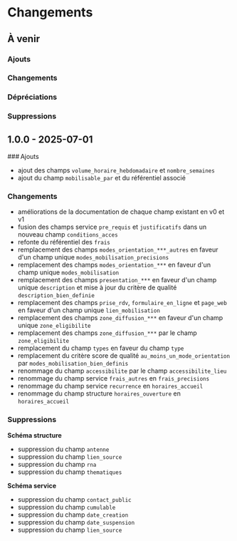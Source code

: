 # Changements

## À venir

### Ajouts

### Changements

### Dépréciations

### Suppressions

## 1.0.0 - 2025-07-01

### Ajouts

* ajout des champs `volume_horaire_hebdomadaire` et `nombre_semaines`
* ajout du champ `mobilisable_par` et du référentiel associé

### Changements

* améliorations de la documentation de chaque champ existant en v0 et v1
* fusion des champs service `pre_requis` et `justificatifs` dans un nouveau champ `conditions_acces`
* refonte du référentiel des `frais`
* remplacement des champs `modes_orientation_***_autres` en faveur d'un champ unique `modes_mobilisation_precisions`
* remplacement des champs `modes_orientation_***` en faveur d'un champ unique `modes_mobilisation`
* remplacement des champs `presentation_***` en faveur d'un champ unique `description` et mise à jour du critère de qualité `description_bien_definie`
* remplacement des champs `prise_rdv`, `formulaire_en_ligne` et `page_web` en faveur d'un champ unique `lien_mobilisation`
* remplacement des champs `zone_diffusion_***` en faveur d'un champ unique `zone_eligibilite`
* remplacement des champs `zone_diffusion_***` par le champ `zone_eligibilite`
* remplacement du champ `types` en faveur du champ `type`
* remplacement du critère score de qualité `au_moins_un_mode_orientation` par `modes_mobilisation_bien_definis`
* renommage du champ `accessibilite` par le champ `accessibilite_lieu`
* renommage du champ service `frais_autres` en `frais_precisions`
* renommage du champ service `recurrence` en `horaires_accueil`
* renommage du champ structure `horaires_ouverture` en `horaires_accueil`

### Suppressions

**Schéma structure**

* suppression du champ `antenne`
* suppression du champ `lien_source`
* suppression du champ `rna`
* suppression du champ `thematiques`

**Schéma service**

* suppression du champ `contact_public`
* suppression du champ `cumulable`
* suppression du champ `date_creation`
* suppression du champ `date_suspension`
* suppression du champ `lien_source`
